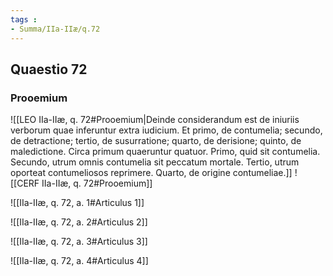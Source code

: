 ```yaml
---
tags : 
- Summa/IIa-IIæ/q.72
---
```


## Quaestio 72

### Prooemium

![[LEO IIa-IIæ, q. 72#Prooemium|Deinde considerandum est de iniuriis verborum quae inferuntur extra iudicium. Et primo, de contumelia; secundo, de detractione; tertio, de susurratione; quarto, de derisione; quinto, de maledictione. Circa primum quaeruntur quatuor. Primo, quid sit contumelia. Secundo, utrum omnis contumelia sit peccatum mortale. Tertio, utrum oporteat contumeliosos reprimere. Quarto, de origine contumeliae.]]
![[CERF IIa-IIæ, q. 72#Prooemium]]

![[IIa-IIæ, q. 72, a. 1#Articulus 1]]

![[IIa-IIæ, q. 72, a. 2#Articulus 2]]

![[IIa-IIæ, q. 72, a. 3#Articulus 3]]

![[IIa-IIæ, q. 72, a. 4#Articulus 4]]

